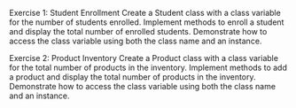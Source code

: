 Exercise 1: Student Enrollment
Create a Student class with a class variable for the number of students enrolled. Implement methods to enroll a student
and display the total number of enrolled students. Demonstrate how to access the class variable using both the class
name and an instance.

Exercise 2: Product Inventory
Create a Product class with a class variable for the total number of products in the inventory. Implement methods to add
a product and display the total number of products in the inventory. Demonstrate how to access the class variable using
both the class name and an instance.